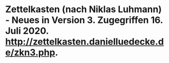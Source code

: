 # Zettelkasten (nach Niklas Luhmann) - Neues in Version 3. Zugegriffen 16. Juli 2020. http://zettelkasten.danielluedecke.de/zkn3.php.